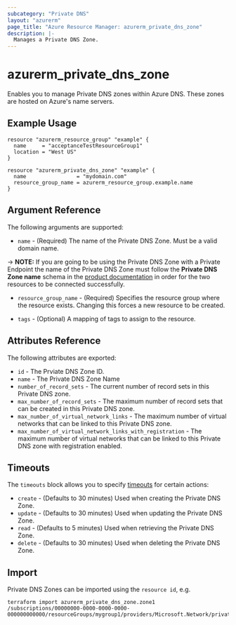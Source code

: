 ```yaml
---
subcategory: "Private DNS"
layout: "azurerm"
page_title: "Azure Resource Manager: azurerm_private_dns_zone"
description: |-
  Manages a Private DNS Zone.
---
```


# azurerm_private_dns_zone

Enables you to manage Private DNS zones within Azure DNS. These zones are hosted on Azure's name servers.

## Example Usage

```hcl
resource "azurerm_resource_group" "example" {
  name     = "acceptanceTestResourceGroup1"
  location = "West US"
}

resource "azurerm_private_dns_zone" "example" {
  name                = "mydomain.com"
  resource_group_name = azurerm_resource_group.example.name
}
```
## Argument Reference

The following arguments are supported:

* `name` - (Required) The name of the Private DNS Zone. Must be a valid domain name.

-> **NOTE:** If you are going to be using the Private DNS Zone with a Private Endpoint the name of the Private DNS Zone must follow the **Private DNS Zone name** schema in the [product documentation](https://docs.microsoft.com/en-us/azure/private-link/private-endpoint-dns#virtual-network-and-on-premises-workloads-using-a-dns-forwarder) in order for the two resources to be connected successfully.

* `resource_group_name` - (Required) Specifies the resource group where the resource exists. Changing this forces a new resource to be created.

* `tags` - (Optional) A mapping of tags to assign to the resource.

## Attributes Reference

The following attributes are exported:

* `id` - The Prviate DNS Zone ID.
*  `name` - The Private DNS Zone Name
* `number_of_record_sets` - The current number of record sets in this Private DNS zone.
* `max_number_of_record_sets` - The maximum number of record sets that can be created in this Private DNS zone.
* `max_number_of_virtual_network_links` - The maximum number of virtual networks that can be linked to this Private DNS zone.
* `max_number_of_virtual_network_links_with_registration` - The maximum number of virtual networks that can be linked to this Private DNS zone with registration enabled.

## Timeouts

The `timeouts` block allows you to specify [timeouts](https://www.terraform.io/docs/configuration/resources.html#timeouts) for certain actions:

* `create` - (Defaults to 30 minutes) Used when creating the Private DNS Zone.
* `update` - (Defaults to 30 minutes) Used when updating the Private DNS Zone.
* `read` - (Defaults to 5 minutes) Used when retrieving the Private DNS Zone.
* `delete` - (Defaults to 30 minutes) Used when deleting the Private DNS Zone.

## Import

Private DNS Zones can be imported using the `resource id`, e.g.

```shell
terraform import azurerm_private_dns_zone.zone1 /subscriptions/00000000-0000-0000-0000-000000000000/resourceGroups/mygroup1/providers/Microsoft.Network/privateDnsZones/zone1
```
